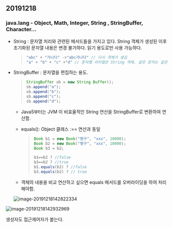 ## 20191218

### java.lang - Object,  Math, Integer, String , StringBuffer, Character...

- String : 문자열 처리와 관련된 메서드들을 가지고 있다. String 객체가 생성된 이후 초기화된 문자열 내용은 변경 불가하다. 읽기 용도로만 사용 가능하다.

  > ```java
  > "abc" + "가나다" ->"abc가나다" // 다시 객체가 생김
  > "a" + "b" + "c" +"d" // 문자열 리터럴은 String 객체, 같은 문자는 같은 객체(하나만 만들어져서 공유됨)
  > ```

- StringBuffer : 문자열을 편집하는 용도. 

  > ```java
  > StringBuffer sb = new String Buffer();
  > sb.append("a");
  > sb.append("b");
  > sb.append("c");
  > sb.append("d");
  > ```

  * Java5부터는 JVM 이 비효율적인 String 연산을 StringBuffer로 변환하여 연산함.

  * equals(): Object  클래스 :== 연산과 동일

    > ```java
    > Book b1 = new Book("짱구", "xxx", 10000);
    > Book b2 = new Book("짱구", "xxx", 10000);
    > Book b3 = b2;
    > 
    > b1==b2 ? //false
    > b3==b2 ? //true
    > b1.equals(b2) ? //false
    > b3.equals(b2) ? // true
    > ```

  * 객체의 내용을 비교 연산하고 싶으면 equals 매서드를 오버라이딩을 하여 처리해야함.

  ![image-20191218142822334](C:\Users\student\AppData\Roaming\Typora\typora-user-images\image-20191218142822334.png)



![image-20191218142932969](C:\Users\student\AppData\Roaming\Typora\typora-user-images\image-20191218142932969.png)



생성자도 접근제어자가 붙는다.

